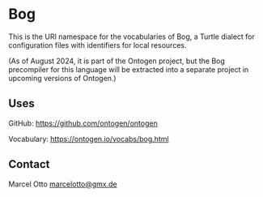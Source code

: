 # Bog

This is the URI namespace for the vocabularies of Bog, a Turtle dialect for configuration files with identifiers for local resources.

(As of August 2024, it is part of the Ontogen project, but the Bog precompiler for this language will be extracted into a separate project in upcoming versions of Ontogen.)

## Uses

GitHub: <https://github.com/ontogen/ontogen>

Vocabulary: <https://ontogen.io/vocabs/bog.html>

## Contact

Marcel Otto <marcelotto@gmx.de>
